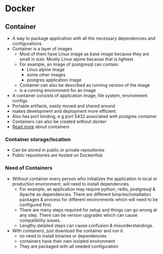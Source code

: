 # Docker

## Container
- A way to package application with all the necessary dependencies and configurations.
- Container is a layer of images
    - Most of them have Linux image as base image because they are small in size. Mostly Linux alpine because that is lightest
    - For example, an image of postgresql can contain:
        - Linux alpine image
        - some other images
        - postgres application image
    - Container can also be described as running version of the image
    - is a running environment for an image
- A container consists of application image, file system, environment configs
- Portable artifacts, easily moved and shared around
- makes development and deployment more efficient.
- Also has port binding, e.g port 5432 associated with postgres container
- Containers can also be created without docker
- [Read more](https://www.ibm.com/topics/containers) about containers

### Container storage/location
- Can be stored in public or private repositories
- Public repositories are hosted on DockerHub

### Need of Containers
- Without container every person who initializes the application in local or production environment, will need to install dependencies.
    - For example, an application may require python, redis, postgresql & Apache as dependencies. There are different binaries/installation packages & process for different environments which will need to be configured first.
    - There are many steps required for setup and things can go wrong at any step. There can be version upgrades which can cause compatibility issues.
    - Lengthy detailed steps can cause confusion & misunderstandings.
- With containers, just download the container and run it.
    - no need to install binaries or dependencies
    - containers have their own isolated environment
    - They are packaged with all needed configuration
